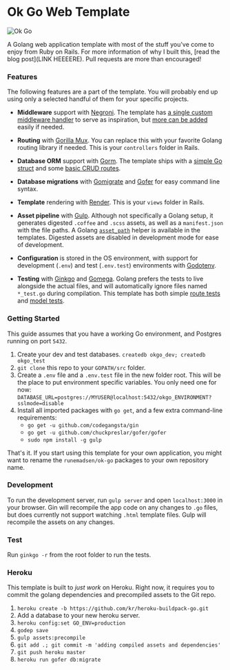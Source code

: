 Ok Go Web Template
===================

![Ok Go](http://i.vimeocdn.com/video/38089409_640.jpg)

A Golang web application template with most of the stuff you've come to enjoy from Ruby on Rails. For more information of why I built this, [read the blog post](LINK HEEEERE). Pull requests are more than encouraged!

### Features

The following features are a part of the template. You will probably end up using only a selected handful of them for your specific projects.

- **Middleware** support with [Negroni](https://github.com/codegangsta/negroni). The template has [a single custom middleware handler](https://github.com/runemadsen/ok-go/blob/master/config/assets.go#L14-L47) to serve as inspiration, but [more can be added](https://github.com/runemadsen/ok-go/blob/master/config/app.go#L34-L38) easily if needed.

- **Routing** with [Gorilla Mux](https://github.com/gorilla/mux). You can replace this with your favorite Golang routing library if needed. This is your `controllers` folder in Rails.

- **Database ORM** support with [Gorm](https://github.com/jinzhu/gorm). The template ships with a [simple Go struct](https://github.com/runemadsen/ok-go/blob/master/models/post.go) and some [basic CRUD routes](https://github.com/runemadsen/ok-go/blob/master/routes/posts.go).

- **Database migrations** with [Gomigrate](https://github.com/DavidHuie/gomigrate) and [Gofer](https://github.com/chuckpreslar/gofer) for easy command line syntax.

- **Template** rendering with [Render](https://github.com/unrolled/render). This is your `views` folder in Rails.

- **Asset pipeline** with [Gulp](http://gulpjs.com/). Although not specifically a Golang setup, it generates digested `.coffee` and `.scss`  assets, as well as a `manifest.json` with the file paths. A Golang [`asset_path`](https://github.com/runemadsen/ok-go/blob/master/templates/layouts/layout.html#L4-L5) helper is available in the templates. Digested assets are disabled in development mode for ease of development.

- **Configuration** is stored in the OS environment, with support for development (`.env`) and test (`.env.test`) environments with [Godotenv](https://github.com/joho/godotenv).

- **Testing** with [Ginkgo](http://onsi.github.io/ginkgo/) and [Gomega](http://onsi.github.io/gomega/). Golang prefers the tests to live alongside the actual files, and will automatically ignore files named `*_test.go` during compilation. This template has both simple [route tests](https://github.com/runemadsen/ok-go/blob/master/routes/posts_test.go) and [model tests](https://github.com/runemadsen/ok-go/blob/master/models/post_test.go).


### Getting Started

This guide assumes that you have a working Go environment, and Postgres running on port `5432`.

1. Create your dev and test databases. `createdb okgo_dev; createdb okgo_test`
2. `git clone` this repo to your `GOPATH/src` folder.
3. Create a `.env` file and a `.env.test` file in the new folder root. This will be the place to put environment specific variables. You only need one for now: `DATABASE_URL=postgres://MYUSER@localhost:5432/okgo_ENVIRONMENT?sslmode=disable`
4. Install all imported packages with `go get`, and a few extra command-line requirements:
    - `go get -u github.com/codegangsta/gin`
    - `go get -u github.com/chuckpreslar/gofer/gofer`
    - `sudo npm install -g gulp`

That's it. If you start using this template for your own application, you might want to rename the `runemadsen/ok-go` packages to your own repository name.

### Development

To run the development server, run `gulp server` and open `localhost:3000` in your browser. Gin will recompile the app code on any changes to `.go` files, but does currently not support watching `.html` template files. Gulp will recompile the assets on any changes.

### Test

Run `ginkgo -r` from the root folder to run the tests.

### Heroku

This template is built to *just work* on Heroku. Right now, it requires you to commit the golang dependencies and precompiled assets to the Git repo.

1. `heroku create -b https://github.com/kr/heroku-buildpack-go.git`
2. Add a database to your new heroku server.
2. `heroku config:set GO_ENV=production`
3. `godep save`
4. `gulp assets:precompile`
5. `git add .; git commit -m 'adding compiled assets and dependencies'`
6. `git push heroku master`
7. `heroku run gofer db:migrate`

